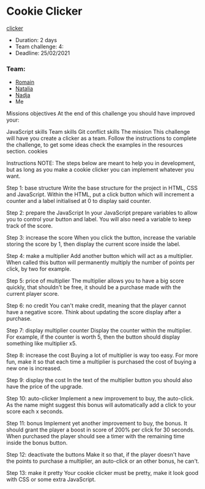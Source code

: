 # Cookie Clicker

[clicker](https://fredgaloppin.github.io/ClickerTraining/)


- Duration: 2 days   
- Team challenge: 4:   
- Deadline: 25/02/2021   

### Team:

- [Romain](https://github.com/RomainM27)   
- [Natalia](https://github.com/nataliacherman08)    
- [Nadja](https://github.com/Nadja-BeCode)   
- Me

Missions objectives
At the end of this challenge you should have improved your:

JavaScript skills
Team skills
Git conflict skills
The mission
This challenge will have you create a clicker as a team. Follow the instructions to complete the challenge, to get some ideas check the examples in the resources section.
cookies

Instructions
NOTE: The steps below are meant to help you in development, but as long as you make a cookie clicker you can implement whatever you want.

Step 1: base structure Write the base structure for the project in HTML, CSS and JavaScript. Within the HTML, put a click button which will increment a counter and a label initialised at 0 to display said counter.

Step 2: prepare the JavaScript In your JavaScript prepare variables to allow you to control your button and label. You will also need a variable to keep track of the score.

Step 3: increase the score When you click the button, increase the variable storing the score by 1, then display the current score inside the label.

Step 4: make a multiplier Add another button which will act as a multiplier. When called this button will permanently multiply the number of points per click, by two for example.

Step 5: price of multiplier The multiplier allows you to have a big score quickly, that shouldn't be free, it should be a purchase made with the current player score.

Step 6: no credit You can't make credit, meaning that the player cannot have a negative score. Think about updating the score display after a purchase.

Step 7: display multiplier counter Display the counter within the multiplier. For example, if the counter is worth 5, then the button should display something like multiplier x5.

Step 8: increase the cost Buying a lot of multiplier is way too easy. For more fun, make it so that each time a multiplier is purchased the cost of buying a new one is increased.

Step 9: display the cost In the text of the multiplier button you should also have the price of the upgrade.

Step 10: auto-clicker Implement a new improvement to buy, the auto-click. As the name might suggest this bonus will automatically add a click to your score each x seconds.

Step 11: bonus Implement yet another improvement to buy, the bonus. It should grant the player a boost in score of 200% per click for 30 seconds. When purchased the player should see a timer with the remaining time inside the bonus button.

Step 12: deactivate the buttons Make it so that, if the player doesn't have the points to purchase a multiplier, an auto-click or an other bonus, he can't.

Step 13: make it pretty Your cookie clicker must be pretty, make it look good with CSS or some extra JavaScript.

